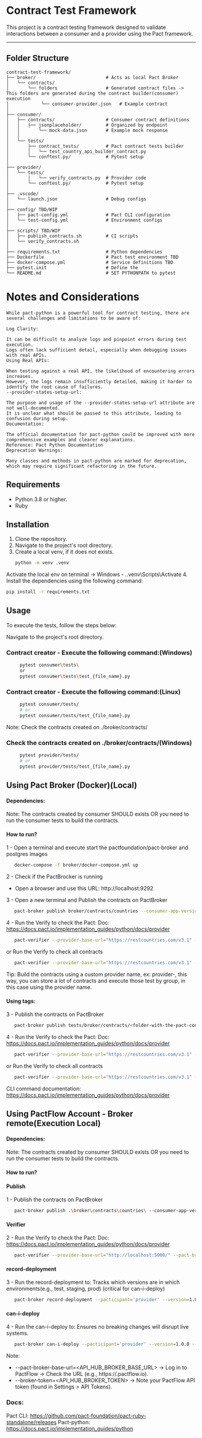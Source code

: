 # Contract Test Framework

This project is a contract testing framework designed to validate interactions between a consumer and a provider using the Pact framework.

---

## Folder Structure

```
contract-test-framework/
├── broker/                          # Acts as local Pact Broker
│   └── contracts/                   
│       └── folders                  # Generated contract files -> This folders are generated during the contract builder(consumer) execution
│            └── consumer-provider.json   # Example contract
│
├── consumer/
│   ├── contracts/                   # Consumer contract definitions
│   │   ├── jsonplaceholder/         # Organized by endpoint
│   │       └── mock-data.json       # Example mock response
│   │
│   └── tests/
│       ├── contract_tests/          # Pact contract tests builder
│       │   └── test_country_api_builder_contract.py
│       └── conftest.py/             # Pytest setup
│
├── provider/
│   └── tests/
│       │   └── verify_contracts.py  # Provider code
│       └── conftest.py/             # Pytest setup
│
├── .vscode/
│   └── launch.json                  # Debug configs
│
├── config/ TBD/WIP
│   ├── pact-config.yml              # Pact CLI configuration
│   └── test-config.yml              # Environment configs
│
├── scripts/ TBD/WIP
│   ├── publish_contracts.sh         # CI scripts
│   └── verify_contracts.sh
│
├── requirements.txt                 # Python dependencies
├── Dockerfile                       # Pact test environment TBD
├── docker-compose.yml               # Service definitions TBD
├── pytest.init                      # Define the 
└── README.md                        # SET PYTHONPATH to pytest
```

# Notes and Considerations
```
While pact-python is a powerful tool for contract testing, there are several challenges and limitations to be aware of:

Log Clarity:

It can be difficult to analyze logs and pinpoint errors during test execution.
Logs often lack sufficient detail, especially when debugging issues with real APIs.
Using Real APIs:

When testing against a real API, the likelihood of encountering errors increases.
However, the logs remain insufficiently detailed, making it harder to identify the root cause of failures.
--provider-states-setup-url:

The purpose and usage of the --provider-states-setup-url attribute are not well-documented.
It is unclear what should be passed to this attribute, leading to confusion during setup.
Documentation:

The official documentation for pact-python could be improved with more comprehensive examples and clearer explanations.
Reference: Pact Python Documentation
Deprecation Warnings:

Many classes and methods in pact-python are marked for deprecation, which may require significant refactoring in the future.

```

## Requirements

- Python 3.8 or higher.
- Ruby

## Installation

1. Clone the repository.
2. Navigate to the project's root directory.
3. Create a local venv, if it does not exists.
   ```bash
   python -m venv .venv
   ```
  Activate the local env on terminal -> Windows - .\.venv\Scripts\Activate
4. Install the dependencies using the following command:

   ```bash
   pip install -r requirements.txt
   ```
## Usage
To execute the tests, follow the steps below:

Navigate to the project's root directory.

### Contract creator - Execute the following command:(Windows)
   ```bash
        pytest consumer\tests\
        or 
        pytest consumer\tests\test_{file_name}.py
   ```

### Contract creator - Execute the following command:(Linux)
   ```bash
        pytest consumer/tests/
        # or
        pytest consumer/tests/test_{file_name}.py
   ```

Note: Check the contracts created on ./broker/contracts/

### Check the contracts created on ./broker/contracts/(Windows)

   ```bash
        pytest provider/tests/
        # or
        pytest provider/tests/test_{file_name}.py
   ```

## Using Pact Broker (Docker)(Local)

#### Dependencies:
Note: The contracts created by consumer SHOULD exists OR you need to run the consumer tests to build the contracts.

#### How to run?

1 - Open a terminal and execute start the pactfoundation/pact-broker and postgres images
   ```bash
      docker-compose -f broker/docker-compose.yml up
   ```
2 - Check if the PactBrocker is running
   - Open a browser and use this URL: http://localhost:9292

3 - Open a new terminal and Publish the contracts on PactBroker
   ```bash
      pact-broker publish broker/contracts/countries --consumer-app-version=1.0.0 --broker-base-url=http://localhost:9292 --tag=dev
   ```
4 - Run the Verify to check the Pact: Doc: https://docs.pact.io/implementation_guides/python/docs/provider
   ```bash
      pact-verifier --provider-base-url="https://restcountries.com/v3.1" --provider-app-version="1.0.0" --pact-url=http://localhost:9292/pacts/provider/<provider-value-inside-the-contract>/consumer/<consumer-value-inside-the-contract>/latest --publish-verification-results --enable-pending
   ```
   or 
   Run the Verify to check all contracts
   ```bash
      pact-verifier --provider-base-url="https://restcountries.com/v3.1" --provider-app-version="1.0.0" --pact-broker-url=http://localhost:9292 --provider="provider-restcountries" --publish-verification-results --enable-pending 
   ```
Tip: Build the contracts using a custom provider name, ex: provider-<your api name>, this way, you can store a lot of contracts and execute those test by group, in this case using the provider name.

#### Using tags:
3 - Publish the contracts on PactBroker
   ```bash
      pact-broker publish tests/broker/contracts/<folder-with-the-pact-contracts> --consumer-app-version=1.0.1 --broker-base-url=http://localhost:9292 --tag=dev
   ```
4 - Run the Verify to check the Pact: Doc: https://docs.pact.io/implementation_guides/python/docs/provider
   ```bash
      pact-verifier --provider-base-url="https://restcountries.com/v3.1" --provider-app-version="1.0.1" --pact-url=http://localhost:9292/pacts/provider/<provider-value-inside-the-contract>/consumer/<consumer-value-inside-the-contract>/dev --publish-verification-results --enable-pending
   ```
   or 
   Run the Verify to check all contracts
   ```bash
      pact-verifier --provider-base-url="https://restcountries.com/v3.1" --provider-app-version="1.0.1" --pact-broker-url=http://localhost:9292 --provider="provider" --publish-verification-results --enable-pending --consumer-version-tag=dev --provider-version-tag=dev
   ```
CLI command documentation: https://docs.pact.io/implementation_guides/python/docs/provider

## Using PactFlow Account - Broker remote(Execution Local)

#### Dependencies:
Note: The contracts created by consumer SHOULD exists OR you need to run the consumer tests to build the contracts.

#### How to run?

#### Publish
1 - Publish the contracts on PactBroker
   ```bash
      pact-broker publish .\broker\contracts\countries\ --consumer-app-version=1.0.0 --broker-base-url=$API_HUB_BROKER_BASE_URL --broker-token=$API_HUB_BROKER_TOKEN --tag=dev
   ```
#### Verifier
2 - Run the Verify to check the Pact: Doc: https://docs.pact.io/implementation_guides/python/docs/provider
   ```bash
      pact-verifier --provider-base-url="http://localhost:5000/" --pact-broker-url=API_HUB_BROKER_BASE_URL --pact-broker-token=API_HUB_BROKER_TOKEN --provider-app-version="1.0.0" --provider="provider" --publish-verification-results --enable-pending
   ```
#### record-deployment
3 - Run the record-deployment to: Tracks which versions are in which environments(e.g., test, staging, prod) (critical for can-i-deploy)
   ```bash
      pact-broker record-deployment --pacticipant='provider' --version=1.0.0 --environment=test --broker-base-url=API_HUB_BROKER_BASE_URL --broker-token=API_HUB_BROKER_TOKEN

   ```
#### can-i-deploy
4 - Run the can-i-deploy to: Ensures no breaking changes will disrupt live systems.
   ```bash
      pact-broker can-i-deploy --pacticipant='provider' --version=1.0.0 --environment=test --broker-base-url=API_HUB_BROKER_BASE_URL --broker-token=API_HUB_BROKER_TOKEN
   ```

Note:
 - --pact-broker-base-url=<API_HUB_BROKER_BASE_URL> -> Log in to PactFlow → Check the URL (e.g., https://<your-org>.pactflow.io).
 - --broker-token=<API_HUB_BROKER_TOKEN> -> Note your PactFlow API token (found in Settings > API Tokens).


### Docs:
Pact CLI: https://github.com/pact-foundation/pact-ruby-standalone/releases
Pact-python: https://docs.pact.io/implementation_guides/python

